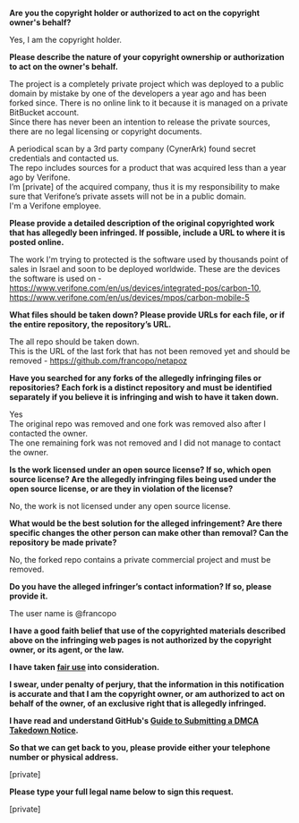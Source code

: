 **Are you the copyright holder or authorized to act on the copyright owner's behalf?**

Yes, I am the copyright holder.

**Please describe the nature of your copyright ownership or authorization to act on the owner's behalf.**

The project is a completely private project which was deployed to a public domain by mistake by one of the developers a year ago and has been forked since. There is no online link to it because it is managed on a private BitBucket account.  
Since there has never been an intention to release the private sources, there are no legal licensing or copyright documents.

A periodical scan by a 3rd party company (CynerArk) found secret credentials and contacted us.  
The repo includes sources for a product that was acquired less than a year ago by Verifone.  
I’m [private] of the acquired company, thus it is my responsibility to make sure that Verifone’s private assets will not be in a public domain.  
I'm a Verifone employee.

**Please provide a detailed description of the original copyrighted work that has allegedly been infringed. If possible, include a URL to where it is posted online.**

The work I'm trying to protected is the software used by thousands point of sales in Israel and soon to be deployed worldwide. These are the devices the software is used on - https://www.verifone.com/en/us/devices/integrated-pos/carbon-10, https://www.verifone.com/en/us/devices/mpos/carbon-mobile-5

**What files should be taken down? Please provide URLs for each file, or if the entire repository, the repository’s URL.**

The all repo should be taken down.  
This is the URL of the last fork that has not been removed yet and should be removed - https://github.com/francopo/netapoz

**Have you searched for any forks of the allegedly infringing files or repositories? Each fork is a distinct repository and must be identified separately if you believe it is infringing and wish to have it taken down.**

Yes  
The original repo was removed and one fork was removed also after I contacted the owner.  
The one remaining fork was not removed and I did not manage to contact the owner.

**Is the work licensed under an open source license? If so, which open source license? Are the allegedly infringing files being used under the open source license, or are they in violation of the license?**

No, the work is not licensed under any open source license.

**What would be the best solution for the alleged infringement? Are there specific changes the other person can make other than removal? Can the repository be made private?**

No, the forked repo contains a private commercial project and must be removed.

**Do you have the alleged infringer’s contact information? If so, please provide it.**

The user name is @francopo

**I have a good faith belief that use of the copyrighted materials described above on the infringing web pages is not authorized by the copyright owner, or its agent, or the law.**

**I have taken <a href="https://www.lumendatabase.org/topics/22">fair use</a> into consideration.**

**I swear, under penalty of perjury, that the information in this notification is accurate and that I am the copyright owner, or am authorized to act on behalf of the owner, of an exclusive right that is allegedly infringed.**

**I have read and understand GitHub's <a href="https://help.github.com/articles/guide-to-submitting-a-dmca-takedown-notice/">Guide to Submitting a DMCA Takedown Notice</a>.**

**So that we can get back to you, please provide either your telephone number or physical address.**

[private]

**Please type your full legal name below to sign this request.**

[private]
